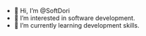 - 👋 Hi, I’m @SoftDori
- 👀 I’m interested in software development.
- 🌱 I’m currently learning development skills.


<!---
SoftDori/SoftDori is a ✨ special ✨ repository because its `README.md` (this file) appears on your GitHub profile.
You can click the Preview link to take a look at your changes.
--->
